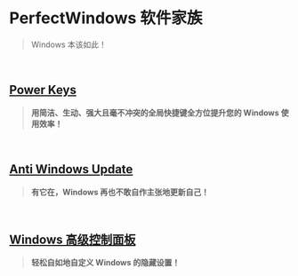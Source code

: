 # PerfectWindows 软件家族

> Windows 本该如此！

<br>

## [Power Keys](Power-Keys/Power-Keys.md)

> **用简洁、生动、强大且毫不冲突的全局快捷键全方位提升您的 Windows 使用效率！**

<br>

## [Anti Windows Update](Anti-Windows-Update/Anti-Windows-Update.md)

> **有它在，Windows 再也不敢自作主张地更新自己！**

<br>

## [Windows 高级控制面板](Control-Panel-Plus/Control-Panel-Plus.md)

> **轻松自如地自定义 Windows 的隐藏设置！**
